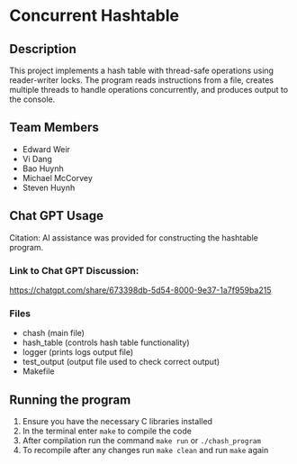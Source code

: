 # Concurrent Hashtable

## Description
This project implements a hash table with thread-safe operations using reader-writer locks. The program reads instructions from a file, creates multiple threads to handle operations concurrently, and produces output to the console.

## Team Members
- Edward Weir
- Vi Dang
- Bao Huynh
- Michael McCorvey
- Steven Huynh

## Chat GPT Usage
Citation:
AI assistance was provided for constructing the hashtable program. 

### Link to Chat GPT Discussion:
https://chatgpt.com/share/673398db-5d54-8000-9e37-1a7f959ba215

### Files 
- chash (main file)
- hash_table (controls hash table functionality)
- logger (prints logs output file)
- test_output (output file used to check correct output)
- Makefile

## Running the program
1. Ensure you have the necessary C libraries installed
2. In the terminal enter `make` to compile the code
3. After compilation run the command `make run` or `./chash_program`
4. To recompile after any changes run `make clean` and run `make` again
